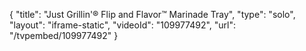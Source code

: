 {
    "title": "Just Grillin'&reg; Flip and Flavor&trade; Marinade Tray",
    "type": "solo",
    "layout": "iframe-static",
    "videoId": "109977492",
    "url": "\/tvpembed\/109977492"
}